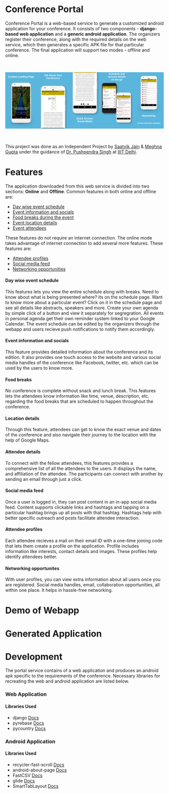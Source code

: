# Conference Portal

Conference Portal is a web-based service to generate a customized android application for your conference. It consists of two components - **django-based web application** and a **generic android application**. The organizers register their conference, along with the required details on the web service, which then generates a specific APK file for that particular conference. The final application will support two modes - offline and online. 

<br>
<p align="center">
<img src="Screenshots/Combined.png">
</p>
<br>

This project was done as an Independent Project by [Saatvik Jain](https://www.github.com/saatvikj) & [Meghna Gupta](https://www.github.com/gupta-meghna64) under the guidance of [Dr. Pushpendra Singh](https://www.pushpendrasingh.org/) at [IIIT Delhi](https://www.iiitd.ac.in).

# Features

The application downloaded from this web service is divided into two sections: **Online** and **Offline**. Common features in both online and offline are:
- [Day wise event schedule](#day-wise-event-schedule)
- [Event information and socials](#event-information-and-socials)
- [Food breaks during the event](#food-breaks)
- [Event location details](#location-details)
- [Event attendees](#attendee-details)

These features do not require an internet connection. The online mode takes advantage of internet connection to add several more features. These features are:
- [Attendee profiles](#attendee-profiles)
- [Social media feed](#social-media-feed)
- [Networking opportunities](#networking-opportunities)

#### Day wise event schedule
This features lets you view the entire schedule along with breaks. Need to know about what is being presented where? Its on the schedule page. Want to know more about a particular event? Click on it in the schedule page and see all details like abstracts, speakers and more. Create your own agenda by simple click of a button and view it separately for segregration. All events in personal agenda get their own reminder system linked to your Google Calendar.
The event schedule can be edited by the organizers through the webapp and users recieve push notifications to notify them accordingly.

#### Event information and socials
This feature provides detailed information about the conference and its edition. It also provides one touch access to the website and various social media handles of the conference like Facebook, twitter, etc. which can be used by the users to know more.

#### Food breaks
No conference is complete without snack and lunch break. This features lets the attendees know information like time, venue, description, etc. regarding the food breaks that are scheduled to happen throughout the conference.

#### Location details
Through this feature, attendees can get to know the exact venue and dates of the conference and also navigate their journey to the location with the help of Google Maps.

#### Attendee details
To connect with the fellow attendees, this features provides a comprehensive list of all the attendees to the users. It displays the name, and affiliation of the attendee. The participants can connect with another by sending an email through just a click.

#### Social media feed
Once a user is logged in, they can post content in an in-app social media feed. Content supports clickable links and hashtags and tapping on a particular hashtag brings up all posts with that hashtag. Hashtags help with better specific outreach and posts facilitate attendee interaction.

#### Attendee profiles
Each attendee recieves a mail on their email ID with a one-time joining code that lets them create a profile on the application. Profile includes information like interests, contact details and images. These profiles help identify attendees better.

#### Networking opportunites
With user profiles, you can view extra information about all users once you are registered. Social media handles, email, collaboration opportunities, all within one place. It helps in hassle-free networking.

# Demo of Webapp

# Generated Application

# Development
The portal service contains of a web application and produces an android apk specific to the requirements of the conference. Necessary libraries for recreating the web and android application are listed below. 

### Web Application

#### Libraries Used
- django [Docs](https://docs.djangoproject.com/en/2.2/)
- pyrebase [Docs](https://github.com/thisbejim/Pyrebase)
- pycountry [Docs](https://pypi.org/project/pycountry/)

### Android Application



#### Libraries Used
- recycler-fast-scroll [Docs](https://github.com/FutureMind/recycler-fast-scroll)
- android-about-page [Docs](https://github.com/medyo/android-about-page)
- FastCSV [Docs](https://github.com/osiegmar/FastCSV)
- glide [Docs](https://github.com/bumptech/glide)
- SmartTabLayout [Docs](https://github.com/ogaclejapan/SmartTabLayout)

